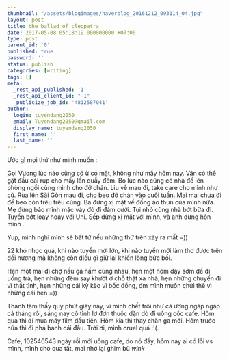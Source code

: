 ```yaml
---
thumbnail: "/assets/blogimages/naverblog_20161212_093114_04.jpg"
layout: post
title: the ballad of cleopatra
date: 2017-05-08 05:18:19.000000000 +07:00
type: post
parent_id: '0'
published: true
password: ''
status: publish
categories: [writing]
tags: []
meta:
  _rest_api_published: '1'
  _rest_api_client_id: "-1"
  _publicize_job_id: '4812587041'
author:
  login: tuyendang2050
  email: Tuyendang2050@gmail.com
  display_name: tuyendang2050
  first_name: ''
  last_name: ''
---
```

Ước gì mọi thứ như mình muốn :


Gọi Vương lúc nào cũng có ừ có mặt, không như mấy hôm nay. Vân có thể gật đầu cái rụp cho mấy lần quẫy đêm. Bo lúc nào cũng có nhà để lên phòng ngồi cùng mình cho đỡ chán. Liu về mau đi, take care cho mình như cũ. Rùa lên Sài Gòn mau đi, cho beo đỡ chán vào cuối tuần. Mai mai chưa đi để beo còn trêu trêu cùng. Ba đừng xị mặt về đống áo thun của mình nữa. Mẹ đừng bảo mình mặc váy đỏ đi đám cưới. Tụi nhỏ cùng nhà bớt bừa đi. Tuyền bớt loay hoay với Uni. Sếp đừng xị mặt với mình, và anh đừng hôn mình ...


Yup, mình nghĩ mình sẽ bất tử nếu những thứ trên xảy ra mất =))


22 khó nhọc quá, khi nào tuyền mới lớn, khi nào tuyền mới làm thơ được trên đồi nương mà không còn điều gì giữ lại khiến lòng bức bối.


Hẹn một mai đi chợ nấu gà hầm cùng nhau, hẹn một hôm dậy sớm để đi uống trà, hẹn những đêm say khướt ở chỗ thật xa nhà, hẹn những chuyến đi vì thất tình, hẹn những cái kỳ kèo vì bốc đồng, đm mình muốn chửi thề vì những cái hẹn =))


Thành tâm thấy quý phút giây này, vì mình chết trôi như cá ương ngáp ngáp cả tháng rồi, sáng nay cố tình lơ đơn thuốc dặn dò đi uống cốc cafe. Hôm qua thì đi mua máy film đầu tiên. Hôm kia thì thay chăn ga mới. Hôm trước nữa thì đi phá banh cái đầu. Trời ơi, mình cruel quá :'(.


Cafe, 102546543 ngày rồi mới uống cafe, do nó đấy, hôm nay ai có lỗi vs mình, mình cho qua tất, mai nhớ lại ghim bù *wink*
